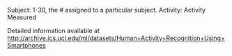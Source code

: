 Subject: 1-30, the # assigned to a particular subject.
Activity: Activity Measured

Detailed information available at http://archive.ics.uci.edu/ml/datasets/Human+Activity+Recognition+Using+Smartphones
